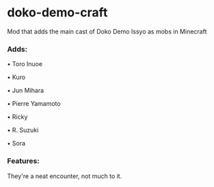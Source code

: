 # doko-demo-craft
Mod that adds the main cast of Doko Demo Issyo as mobs in Minecraft

### Adds:

• Toro Inuoe

• Kuro

• Jun Mihara

• Pierre Yamamoto

• Ricky

• R. Suzuki

• Sora

### Features:

They're a neat encounter, not much to it.
